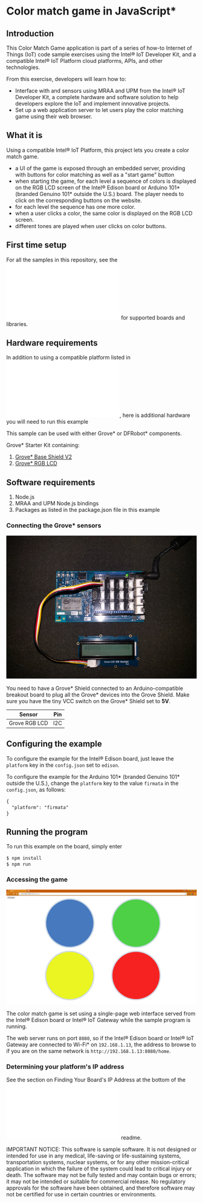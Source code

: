 # Color match game in JavaScript*

## Introduction

This Color Match Game application is part of a series of how-to Internet of Things (IoT) code sample exercises using the Intel® IoT Developer Kit, and a compatible Intel® IoT Platform cloud platforms, APIs, and other technologies.

From this exercise, developers will learn how to:<br>

- Interface with and sensors using MRAA and UPM from the Intel® IoT Developer Kit, a complete hardware and software solution to help developers explore the IoT and implement innovative projects.<br>
- Set up a web application server to let users play the color matching game using their web browser.

## What it is

Using a compatible Intel® IoT Platform, this project lets you create a color match game.<br>
- a UI of the game is exposed through an embedded server, providing with buttons for color matching as well as a "start game" button<br>
- when starting the game, for each level a sequence of colors is displayed on the RGB LCD screen of the Intel® Edison board or Arduino 101\* (branded Genuino 101\* outside the U.S.) board. The player needs to click on the corresponding buttons on the website.
- for each level the sequence has one more color.<br>
- when a user clicks a color, the same color is displayed on the RGB LCD screen.<br>
- different tones are played when user clicks on color buttons.

## First time setup  
For all the samples in this repository, see the ![General Setup Instructions](./../../README.md#setup) for supported boards and libraries.

## Hardware requirements
In addition to using a compatible platform listed in ![Hardware Compatibility](./../../README.md#hardware-compatibility), here is additional hardware you will need to run this example

This sample can be used with either Grove\* or DFRobot\* components.

Grove\* Starter Kit containing:

1. [Grove\* Base Shield V2](https://www.seeedstudio.com/Base-Shield-V2-p-1378.html)
2. [Grove\* RGB LCD](http://iotdk.intel.com/docs/master/upm/node/classes/jhd1313m1.html)

## Software requirements

1. Node.js 
2. MRAA and UPM Node.js bindings <link to mraa and upm install docs>
2. Packages as listed in the package.json file in this example 

### Connecting the Grove\* sensors

![](./../../images/python/color-match-game.jpg)

You need to have a Grove\* Shield connected to an Arduino-compatible breakout board to plug all the Grove\* devices into the Grove Shield. Make sure you have the tiny VCC switch on the Grove\* Shield set to **5V**.

Sensor | Pin
--- | ---
Grove RGB LCD | I2C

## Configuring the example

To configure the example for the Intel® Edison board, just leave the `platform` key in the `config.json` set to `edison`.

To configure the example for the Arduino 101\* (branded Genuino 101\* outside the U.S.), change the `platform` key to the value `firmata` in the `config.json`, as follows:

```
{
  "platform": "firmata"
}
```
## Running the program 

To run this example on the board, simply enter

    $ npm install
    $ npm run

### Accessing the game

![](./../../images/java/color-match-game-web.JPG)

The color match game is set using a single-page web interface served from the Intel® Edison board or Intel® IoT Gateway while the sample program is running.

The web server runs on port `8080`, so if the Intel® Edison board or Intel® IoT Gateway are connected to Wi-Fi\* on `192.168.1.13`, the address to browse to if you are on the same network is `http://192.168.1.13:8080/home`.

### Determining your platform's IP address

See the section on Finding Your Board's IP Address at the bottom of the ![Setup Instructions](./../../README.md#finding-your-boards-ip-address) readme. 

IMPORTANT NOTICE: This software is sample software. It is not designed or intended for use in any medical, life-saving or life-sustaining systems, transportation systems, nuclear systems, or for any other mission-critical application in which the failure of the system could lead to critical injury or death. The software may not be fully tested and may contain bugs or errors; it may not be intended or suitable for commercial release. No regulatory approvals for the software have been obtained, and therefore software may not be certified for use in certain countries or environments.

